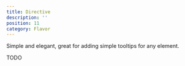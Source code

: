 ```yaml
---
title: Directive
description: ''
position: 11
category: Flavor
---
```


Simple and elegant, great for adding simple tooltips for any element.

TODO
